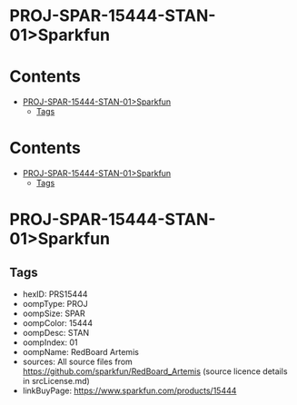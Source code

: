 
PROJ-SPAR-15444-STAN-01>Sparkfun
================================

Contents
========

* [PROJ-SPAR-15444-STAN-01>Sparkfun](#proj-spar-15444-stan-01sparkfun)
	* [Tags](#tags)

Contents
========

* [PROJ-SPAR-15444-STAN-01>Sparkfun](#proj-spar-15444-stan-01sparkfun)
	* [Tags](#tags)

# PROJ-SPAR-15444-STAN-01>Sparkfun

## Tags

- hexID: PRS15444
- oompType: PROJ
- oompSize: SPAR
- oompColor: 15444
- oompDesc: STAN
- oompIndex: 01
- oompName: RedBoard Artemis
- sources: All source files from https://github.com/sparkfun/RedBoard_Artemis (source licence details in srcLicense.md)
- linkBuyPage: https://www.sparkfun.com/products/15444
